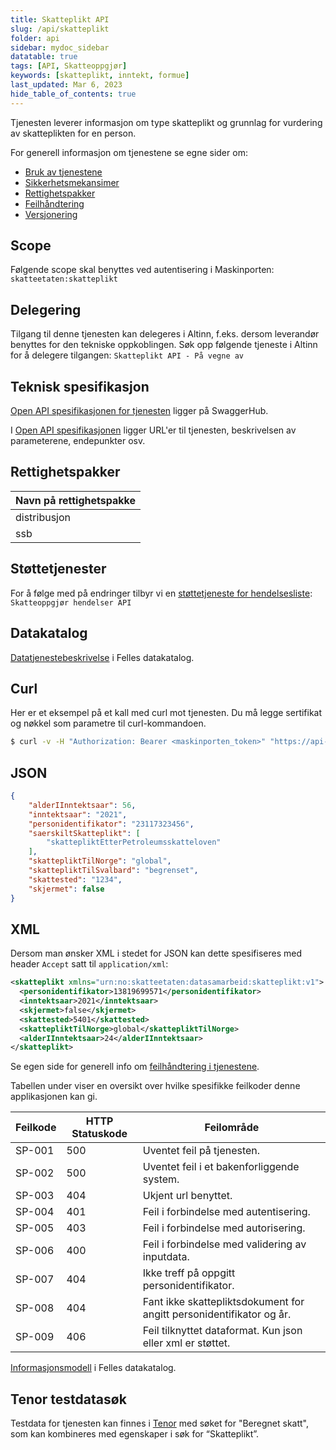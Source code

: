 ```yaml
---
title: Skatteplikt API
slug: /api/skatteplikt
folder: api
sidebar: mydoc_sidebar
datatable: true
tags: [API, Skatteoppgjør]
keywords: [skatteplikt, inntekt, formue]
last_updated: Mar 6, 2023
hide_table_of_contents: true
---
```

<summary>Tjenesten leverer informasjon om type skatteplikt og grunnlag for vurdering av skatteplikten for en person.</summary>

<Tabs underline={true}>
<TabItem headerText="Om tjenesten" itemKey="itemKey-1" default>

For generell informasjon om tjenestene se egne sider om:
* [Bruk av tjenestene](../om/bruk.md)
* [Sikkerhetsmekansimer](../om/sikkerhet.md)
* [Rettighetspakker](../om/rettighetspakker.md)
* [Feilhåndtering](../om/feil.md)
* [Versjonering](../om/versjoner.md)

## Scope
Følgende scope skal benyttes ved autentisering i Maskinporten: `skatteetaten:skatteplikt`

## Delegering
Tilgang til denne tjenesten kan delegeres i Altinn, f.eks. dersom leverandør benyttes for den tekniske oppkoblingen. Søk opp følgende tjeneste i Altinn for å delegere tilgangen: `Skatteplikt API - På vegne av`

## Teknisk spesifikasjon
[Open API spesifikasjonen for tjenesten](https://app.swaggerhub.com/apis/Skatteetaten_Deling/skatteplikt-api) ligger på SwaggerHub.

I [Open API spesifikasjonen](../om/tekniskspesifikasjon.md) ligger URL'er til tjenesten, beskrivelsen av parameterene, endepunkter osv.

## Rettighetspakker

| Navn på rettighetspakke |	
|---|
| distribusjon |
| ssb |
  
## Støttetjenester
For å følge med på endringer tilbyr vi en [støttetjeneste for hendelsesliste](./hendelser.md): `Skatteoppgjør hendelser API`
  
## Datakatalog
 
[Datatjenestebeskrivelse](https://data.norge.no/dataservices/0411748d-0f94-3bce-b981-fd2b3930b6b2) i Felles datakatalog.

</TabItem>
<TabItem headerText="Eksempler" itemKey="itemKey-2"> 

## Curl

Her er et eksempel på et kall med curl mot tjenesten. Du må legge sertifikat og nøkkel som parametre til curl-kommandoen.

```bash
$ curl -v -H "Authorization: Bearer <maskinporten_token>" "https://api-test.sits.no/api/formueinntekt/skatteplikt/v2/ssb/2021/05086900124"
```

## JSON

```json
{
    "alderIInntektsaar": 56,
    "inntektsaar": "2021",
    "personidentifikator": "23117323456",
    "saerskiltSkatteplikt": [
        "skattepliktEtterPetroleumsskatteloven"
    ],
    "skattepliktTilNorge": "global",
    "skattepliktTilSvalbard": "begrenset",
    "skattested": "1234",
    "skjermet": false
}
```

## XML

Dersom man ønsker XML i stedet for JSON kan dette spesifiseres med header `Accept` satt til `application/xml`:

```xml
<skatteplikt xmlns="urn:no:skatteetaten:datasamarbeid:skatteplikt:v1">
  <personidentifikator>13819699571</personidentifikator>
  <inntektsaar>2021</inntektsaar>
  <skjermet>false</skjermet>
  <skattested>5401</skattested>
  <skattepliktTilNorge>global</skattepliktTilNorge>
  <alderIInntektsaar>24</alderIInntektsaar>
</skatteplikt>
```

</TabItem>
<TabItem headerText="Feilkoder" itemKey="itemKey-3">

Se egen side for generell info om [feilhåndtering i tjenestene](../om/feil.md).

Tabellen under viser en oversikt over hvilke spesifikke feilkoder denne applikasjonen kan gi.
    
| Feilkode | HTTP Statuskode | Feilområde |
|----------|-----------------|-------|
| SP-001   | 500 | Uventet feil på tjenesten.  |
| SP-002   | 500 | Uventet feil i et bakenforliggende system.  |
| SP-003   | 404 | Ukjent url benyttet. |
| SP-004   | 401 | Feil i forbindelse med autentisering.  |
| SP-005   | 403 | Feil i forbindelse med autorisering.  |
| SP-006   | 400 | Feil i forbindelse med validering av inputdata. |
| SP-007   | 404 | Ikke treff på oppgitt personidentifikator. |
| SP-008   | 404 | Fant ikke skattepliktsdokument for angitt personidentifikator og år.  |
| SP-009   | 406 | Feil tilknyttet dataformat. Kun json eller xml er støttet. |    

</TabItem>
<TabItem headerText="Informasjonsmodell" itemKey="itemKey-4">

[Informasjonsmodell](https://data.norge.no/informationmodels/38123fc0-a4f1-36ee-8908-b6007f053860) i Felles datakatalog.
    
</TabItem>
<TabItem headerText="Test" itemKey="itemKey-5">

## Tenor testdatasøk
  
Testdata for tjenesten kan finnes i [Tenor](../test/tenor.md) med søket for "Beregnet skatt", som kan kombineres med egenskaper i søk for “Skatteplikt”.
  
</TabItem>
</Tabs>
